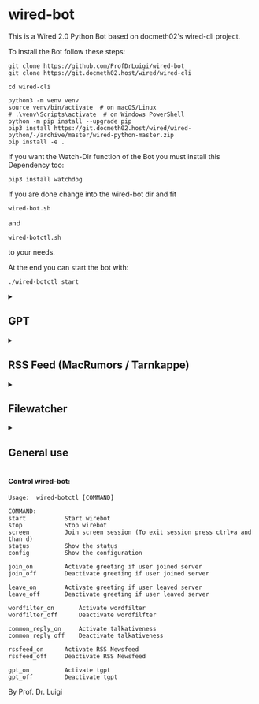 # wired-bot

This is a Wired 2.0 Python Bot based on docmeth02's wired-cli project.

To install the Bot follow these steps:

	git clone https://github.com/ProfDrLuigi/wired-bot
 	git clone https://git.docmeth02.host/wired/wired-cli

	cd wired-cli
 	
  	python3 -m venv venv
  	source venv/bin/activate  # on macOS/Linux
	# .\venv\Scripts\activate  # on Windows PowerShell
	python -m pip install --upgrade pip
 	pip3 install https://git.docmeth02.host/wired/wired-python/-/archive/master/wired-python-master.zip
  	pip install -e .
	
If you want the Watch-Dir function of the Bot you must install this Dependency too:
	
 	pip3 install watchdog

If you are done change into the wired-bot dir and fit 

	wired-bot.sh
and

	wired-botctl.sh 

to your needs.

At the end you can start the bot with:

    ./wired-botctl start

<details>
<summary>
<h2>
GPT
</h2>
</summary>
	
### If you want to use GPT feature (including image generation) you need this (GPT feature is based on 'tgpt'): ###

	Install latest "Golang" (go) for your system
 	https://go.dev/dl
Compile my modified version of the original tgpt version (https://github.com/aandrew-me/tgpt)
 	
  	git clone https://github.com/ProfDrLuigi/wired-tgpt
 	cd wired-tgpt
  	bash build.sh  	
Rename your desired binary in the build folder to 

	wired-tgpt

and copy it to your wired-bot folder.

If you want to start tgpt in background you must set this in wired-bot.sh

	gpt_autostart=yes

in wired-bot.sh

</details>

<details>
<summary>
<h2>
RSS Feed (MacRumors / Tarnkappe)
</h2>
</summary>

### If you want to use RSS Feed:

If you need this feature you can enable it by typing

	./wired-bot.sh rss_on

</details>

<details>
<summary>
<h2>
Filewatcher
</h2>
</summary>

To change the Path of the folder which should be watched change the corresponding option in wired-botctl.sh

</details>

<details>
<summary>
<h2>
General use
</h2>
</summary>

To use it in chat simply start every chat line with # e.g.

	# How are you today?
	
and wait for the reply. You can speak in every language with him.

If you want to create an Image do this e.g.

	#p Show me a picture of a cat.

If you want to extent the wirebot with functions you can edit wirebot.sh in your .wirebot Directory.

To see all possible options of the bot type

	#help

in main chat window.

</details>


#### Control wired-bot:

	Usage:  wired-botctl [COMMAND]

	COMMAND:
	start			Start wirebot
	stop			Stop wirebot
	screen			Join screen session (To exit session press ctrl+a and than d)
	status			Show the status
	config			Show the configuration
	
	join_on			Activate greeting if user joined server
	join_off		Deactivate greeting if user joined server
	
	leave_on		Activate greeting if user leaved server
	leave_off		Deactivate greeting if user leaved server

	wordfilter_on		Activate wordfilter
	wordfilter_off		Deactivate wordfilfter
	
	common_reply_on		Activate talkativeness
	common_reply_off	Deactivate talkativeness	
	
	rssfeed_on		Activate RSS Newsfeed
	rssfeed_off		Deactivate RSS Newsfeed

 	gpt_on			Activate tgpt
	gpt_off			Deactivate tgpt

By Prof. Dr. Luigi

